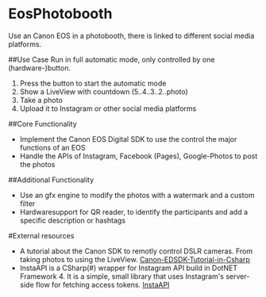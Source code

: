 # EosPhotobooth
Use an Canon EOS in a photobooth, there is linked to different social media platforms.

##Use Case
Run in full automatic mode, only controlled by one (hardware-)button.

1.	Press the button to start the automatic mode
2.	Show a LiveView with countdown (5..4..3..2..photo)
3.	Take a photo
4.	Upload it to Instagram or other social media platforms

##Core Functionality

* Implement the Canon EOS Digital SDK to use the control the major functions of an EOS
* Handle the APIs of Instagram, Facebook (Pages), Google-Photos to post the photos

##Additional Functionality

* Use an gfx engine to modify the photos with a watermark and a custom filter
* Hardwaresupport for QR reader, to identify the participants and add a specific description or hashtags 

#External resources
* A tutorial about the Canon SDK to remotly control DSLR cameras. From taking photos to using the LiveView. [Canon-EDSDK-Tutorial-in-Csharp](http://www.codeproject.com/Articles/688276/Canon-EDSDK-Tutorial-in-Csharp)
* InstaAPI is a CSharp(#) wrapper for Instagram API build in DotNET Framework 4. It is a simple, small library that uses Instagram's server-side flow for fetching access tokens. [InstaAPI](http://instaapi.codeplex.com/)
